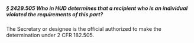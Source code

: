 ##### § 2429.505 Who in HUD determines that a recipient who is an individual violated the requirements of this part? #####

The Secretary or designee is the official authorized to make the determination under 2 CFR 182.505.